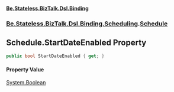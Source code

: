#### [Be.Stateless.BizTalk.Dsl.Binding](README.md 'README')
### [Be.Stateless.BizTalk.Dsl.Binding.Scheduling](Be.Stateless.BizTalk.Dsl.Binding.Scheduling.md 'Be.Stateless.BizTalk.Dsl.Binding.Scheduling').[Schedule](Schedule.md 'Be.Stateless.BizTalk.Dsl.Binding.Scheduling.Schedule')

## Schedule.StartDateEnabled Property

```csharp
public bool StartDateEnabled { get; }
```

#### Property Value
[System.Boolean](https://docs.microsoft.com/en-us/dotnet/api/System.Boolean 'System.Boolean')